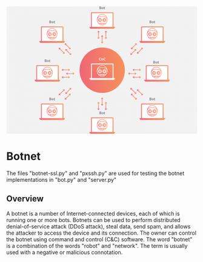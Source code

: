 <div>
  <img src="botnet.png">
  <br>
</div>

# Botnet

The files "botnet-ssl.py" and "pxssh.py" are used for testing the botnet implementations in "bot.py" and "server.py"

Overview
---------
A botnet is a number of Internet-connected devices, each of which is running one or more bots. Botnets can be used to perform distributed denial-of-service attack (DDoS attack), steal data, send spam, and allows the attacker to access the device and its connection. The owner can control the botnet using command and control (C&C) software. The word "botnet" is a combination of the words "robot" and "network". The term is usually used with a negative or malicious connotation. 
